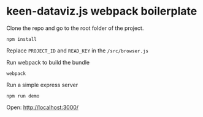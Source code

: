 # keen-dataviz.js webpack boilerplate

Clone the repo and go to the root folder of the project.

```ssh
npm install
```

Replace `PROJECT_ID` and `READ_KEY` in the `/src/browser.js`

Run webpack to build the bundle

```ssh
webpack
```

Run a simple express server

```ssh
npm run demo
```

Open: [http://localhost:3000/](http://localhost:3000/)

